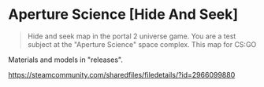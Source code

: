 # Aperture Science [Hide And Seek]
> Hide and seek map in the portal 2 universe game. You are a test subject at the "Aperture Science" space complex. This map for CS:GO

Materials and models in "releases". 

https://steamcommunity.com/sharedfiles/filedetails/?id=2966099880